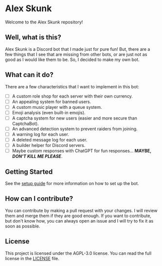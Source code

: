 # Alex Skunk
Welcome to the Alex Skunk repository!

## Well, what is this?
Alex Skunk is a Discord bot that I made just for pure fun!
But, there are a few things that I see that are missing from other bots, or
are just not as good as I would like them to be. So, I decided to make my own
bot.

## What can it do?
There are a few characteristics that I want to implement in this bot:
- [ ] A custom role shop for each server with their own currency.
- [ ] An appealing system for banned users.
- [ ] A custom music player with a queue system.
- [ ] Emoji analysis (even built-in emojis).
- [ ] A captcha system for new users (easier and more secure than CaptchaBot).
- [ ] An advanced detection system to prevent raiders from joining.
- [ ] A warning log for each user.
- [ ] A deleted message log for each user.
- [ ] A builder helper for Discord servers.
- [ ] Maybe custom responses with ChatGPT for fun responses...
**MAYBE, _DON'T KILL ME PLEASE_**.

## Getting Started
See the [setup guide](SETUP.md) for more information on how to set up the bot.

## How can I contribute?
You can contribute by making a pull request with your changes. I will review
them and merge them if they are good enough. If you want to contribute, but
don't know how, you can always open an issue and I will try to fix it as soon
as possible.

## License
This project is licensed under the AGPL-3.0 license. You can read the full
license in the [LICENSE](LICENSE) file.
